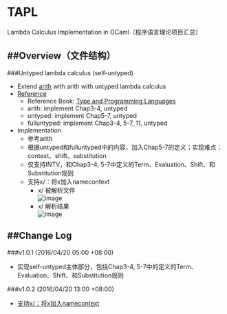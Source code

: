 # TAPL
Lambda Calculus Implementation in OCaml（程序语言理论项目汇总）

##Overview（文件结构）
----------
###Untyped lambda calculus (self-untyped)
* Extend [arith](http://www.cis.upenn.edu/~bcpierce/tapl/) with arith with untyped lambda calculus
* [Reference](http://www.cis.upenn.edu/~bcpierce/tapl/) 
	* Reference Book: [Type and Programming Languages](https://book.douban.com/subject/1761910/) 
	* arith: implement Chap3-4, untyped
	* untyped: implement Chap5-7, untyped
	* fulluntyped: implement Chap3-4, 5-7, 11, untyped
* Implementation
	* 参考arith
	* 根据untyped和fulluntyped中的内容，加入Chap5-7的定义；实现难点：context、shift、substitution
	* 仅支持INTV，和Chap3-4, 5-7中定义的Term、Evaluation、Shift、和Substitution规则
	* 支持x/：将x加入namecontext
		* x/ 被解析文件<br>
		![image](https://github.com/codedjw/TAPL/raw/master/self-untyped/screenshot/x:被解析文件.png)
		* x/ 解析结果<br>
		![image](https://github.com/codedjw/TAPL/raw/master/self-untyped/screenshot/x:解析结果.png)


##Change Log
--------
###v1.0.1 (2016/04/20 05:00 +08:00)
* 实现self-untyped主体部分，包括Chap3-4, 5-7中的定义的Term、Evaluation、Shift、和Substitution规则

###v1.0.2 (2016/04/20 13:00 +08:00)
* [支持x/：将x加入namecontext](https://github.com/codedjw/TAPL/blob/master/README.md#L15)